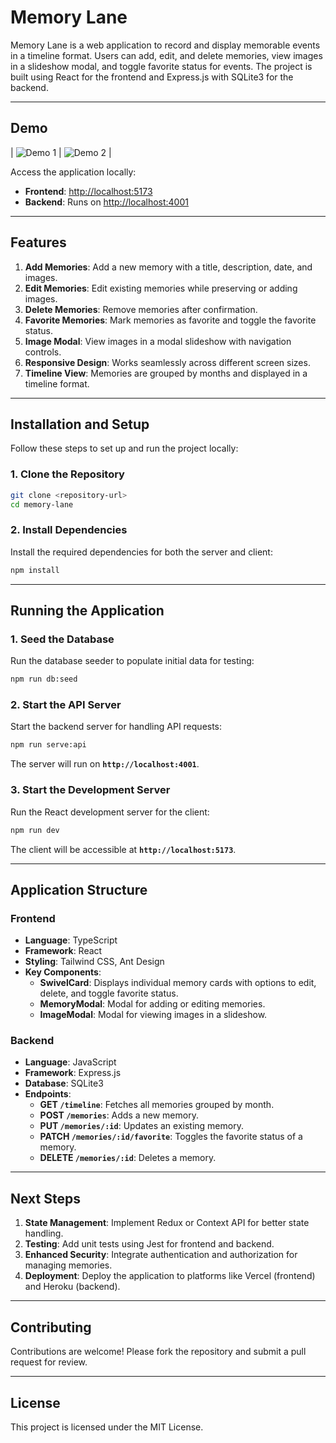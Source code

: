 
# Memory Lane

Memory Lane is a web application to record and display memorable events in a timeline format. Users can add, edit, and delete memories, view images in a slideshow modal, and toggle favorite status for events. The project is built using React for the frontend and Express.js with SQLite3 for the backend.

---

## Demo

| ![Demo 1](./public/demo1.gif) | ![Demo 2](./public/demo2.gif) |

Access the application locally:

- **Frontend**: [http://localhost:5173](http://localhost:5173)
- **Backend**: Runs on [http://localhost:4001](http://localhost:4001)

---

## Features

1. **Add Memories**: Add a new memory with a title, description, date, and images.
2. **Edit Memories**: Edit existing memories while preserving or adding images.
3. **Delete Memories**: Remove memories after confirmation.
4. **Favorite Memories**: Mark memories as favorite and toggle the favorite status.
5. **Image Modal**: View images in a modal slideshow with navigation controls.
6. **Responsive Design**: Works seamlessly across different screen sizes.
7. **Timeline View**: Memories are grouped by months and displayed in a timeline format.

---

## Installation and Setup

Follow these steps to set up and run the project locally:

### 1. Clone the Repository
```bash
git clone <repository-url>
cd memory-lane
```

### 2. Install Dependencies
Install the required dependencies for both the server and client:
```bash
npm install
```

---

## Running the Application

### 1. Seed the Database
Run the database seeder to populate initial data for testing:
```bash
npm run db:seed
```

### 2. Start the API Server
Start the backend server for handling API requests:
```bash
npm run serve:api
```

The server will run on **`http://localhost:4001`**.

### 3. Start the Development Server
Run the React development server for the client:
```bash
npm run dev
```

The client will be accessible at **`http://localhost:5173`**.

---

## Application Structure

### Frontend

- **Language**: TypeScript
- **Framework**: React
- **Styling**: Tailwind CSS, Ant Design
- **Key Components**:
  - **SwivelCard**: Displays individual memory cards with options to edit, delete, and toggle favorite status.
  - **MemoryModal**: Modal for adding or editing memories.
  - **ImageModal**: Modal for viewing images in a slideshow.

### Backend

- **Language**: JavaScript
- **Framework**: Express.js
- **Database**: SQLite3
- **Endpoints**:
  - **GET `/timeline`**: Fetches all memories grouped by month.
  - **POST `/memories`**: Adds a new memory.
  - **PUT `/memories/:id`**: Updates an existing memory.
  - **PATCH `/memories/:id/favorite`**: Toggles the favorite status of a memory.
  - **DELETE `/memories/:id`**: Deletes a memory.

---

## Next Steps

1. **State Management**: Implement Redux or Context API for better state handling.
2. **Testing**: Add unit tests using Jest for frontend and backend.
3. **Enhanced Security**: Integrate authentication and authorization for managing memories.
4. **Deployment**: Deploy the application to platforms like Vercel (frontend) and Heroku (backend).

---

## Contributing

Contributions are welcome! Please fork the repository and submit a pull request for review.

---

## License

This project is licensed under the MIT License.
